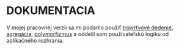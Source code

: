 # DOKUMENTACIA
V mojej pracovnej verzii sa mi podarilo použiť
[trojvrtvové dedenie](https://github.com/OOP-FIIT/oop-2022-stv-9-a-povazanova-martin-hric/blob/690ace4dc2b3997073fac76325d085d3c419983b/src/main/java/com/example/projekt/RichUser.java#L3),
[agregácia](https://github.com/OOP-FIIT/oop-2022-stv-9-a-povazanova-martin-hric/blob/690ace4dc2b3997073fac76325d085d3c419983b/src/main/java/com/example/projekt/SwitchingController.java#L13),
[polymorfizmus](https://github.com/OOP-FIIT/oop-2022-stv-9-a-povazanova-martin-hric/blob/270b3572534f8161f00a27254f10857f09a1dd44/src/main/java/com/example/projekt/CarSystem.java#L4)
a oddelil som používateľskú logiku od aplikačného rozhrania.
